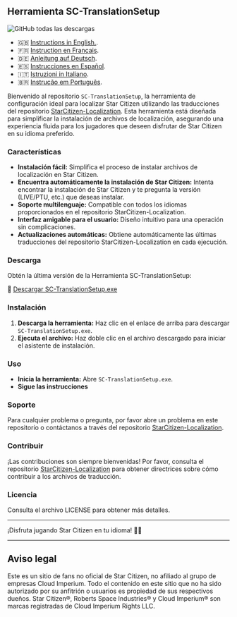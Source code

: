 ## Herramienta SC-TranslationSetup
![GitHub todas las descargas](https://img.shields.io/github/downloads/ROBdk97/SC-TranslationSetup/total)

- 🇬🇧 [Instructions in English.](README.md).
- 🇫🇷 [Instruction en Français](README_fr.md).
- 🇩🇪 [Anleitung auf Deutsch](README_de.md).
- 🇪🇸 [Instrucciones en Español](README_es.md).
- 🇮🇹 [Istruzioni in Italiano](README_it.md).
- 🇧🇷 [Instrução em Português](README_ptbr.md).

Bienvenido al repositorio `SC-TranslationSetup`, la herramienta de configuración ideal para localizar Star Citizen utilizando las traducciones del repositorio [StarCitizen-Localization](https://github.com/Dymerz/StarCitizen-Localization). Esta herramienta está diseñada para simplificar la instalación de archivos de localización, asegurando una experiencia fluida para los jugadores que deseen disfrutar de Star Citizen en su idioma preferido.

### Características

- **Instalación fácil:** Simplifica el proceso de instalar archivos de localización en Star Citizen.
- **Encuentra automáticamente la instalación de Star Citizen:** Intenta encontrar la instalación de Star Citizen y te pregunta la versión (LIVE/PTU, etc.) que deseas instalar.
- **Soporte multilenguaje:** Compatible con todos los idiomas proporcionados en el repositorio StarCitizen-Localization.
- **Interfaz amigable para el usuario:** Diseño intuitivo para una operación sin complicaciones.
- **Actualizaciones automáticas:** Obtiene automáticamente las últimas traducciones del repositorio StarCitizen-Localization en cada ejecución.

### Descarga

Obtén la última versión de la Herramienta SC-TranslationSetup:

🔗 [Descargar SC-TranslationSetup.exe](https://github.com/ROBdk97/SC-TranslationSetup/releases/latest/download/SC-TranslationSetup.exe)

### Instalación

1. **Descarga la herramienta:** Haz clic en el enlace de arriba para descargar `SC-TranslationSetup.exe`.
2. **Ejecuta el archivo:** Haz doble clic en el archivo descargado para iniciar el asistente de instalación.

### Uso

- **Inicia la herramienta:** Abre `SC-TranslationSetup.exe`.
- **Sigue las instrucciones**

### Soporte

Para cualquier problema o pregunta, por favor abre un problema en este repositorio o contáctanos a través del repositorio [StarCitizen-Localization](https://github.com/Dymerz/StarCitizen-Localization).

### Contribuir

¡Las contribuciones son siempre bienvenidas! Por favor, consulta el repositorio [StarCitizen-Localization](https://github.com/Dymerz/StarCitizen-Localization) para obtener directrices sobre cómo contribuir a los archivos de traducción.

### Licencia

Consulta el archivo LICENSE para obtener más detalles.

---

¡Disfruta jugando Star Citizen en tu idioma! 🚀🌌

---
## Aviso legal
Este es un sitio de fans no oficial de Star Citizen, no afiliado al grupo de empresas Cloud Imperium. Todo el contenido en este sitio que no ha sido autorizado por su anfitrión o usuarios es propiedad de sus respectivos dueños. Star Citizen®, Roberts Space Industries® y Cloud Imperium® son marcas registradas de Cloud Imperium Rights LLC.
